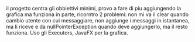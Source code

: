 il progetto centra gli obbiettivi minimi, provo a fare di piu aggiungendo la grafica ma funziona in parte, ricorntro 2 problemi: non mi va il clear quando cambio utente con cui messaggiare, non aggiunge i messaggi in istantanea, ma li riceve e da nullPointerException quando deve aggiungerlo, ma il resto funziona. Uso gli Executors, JavaFX per la grafica.